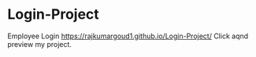 # Login-Project
Employee Login
https://rajkumargoud1.github.io/Login-Project/   Click aqnd preview my project.
